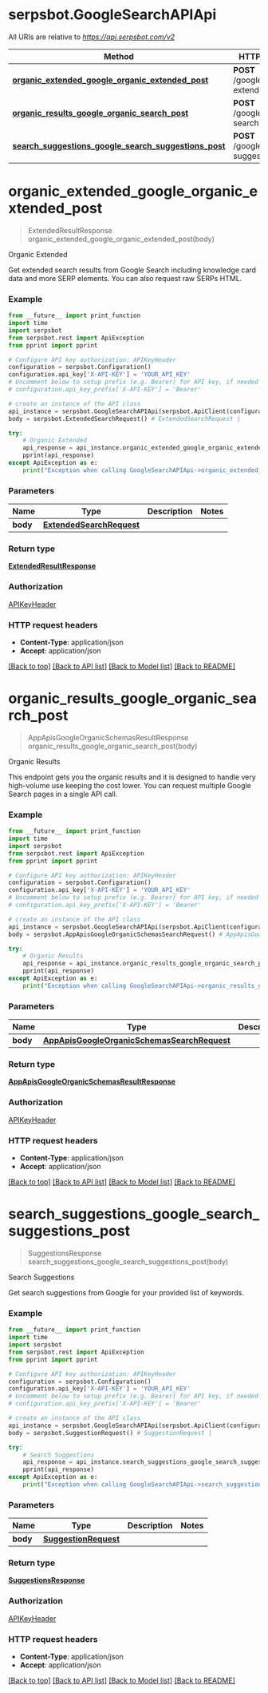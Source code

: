 # serpsbot.GoogleSearchAPIApi

All URIs are relative to *https://api.serpsbot.com/v2*

Method | HTTP request | Description
------------- | ------------- | -------------
[**organic_extended_google_organic_extended_post**](GoogleSearchAPIApi.md#organic_extended_google_organic_extended_post) | **POST** /google/organic-extended | Organic Extended
[**organic_results_google_organic_search_post**](GoogleSearchAPIApi.md#organic_results_google_organic_search_post) | **POST** /google/organic-search | Organic Results
[**search_suggestions_google_search_suggestions_post**](GoogleSearchAPIApi.md#search_suggestions_google_search_suggestions_post) | **POST** /google/search-suggestions | Search Suggestions

# **organic_extended_google_organic_extended_post**
> ExtendedResultResponse organic_extended_google_organic_extended_post(body)

Organic Extended

Get extended search results from Google Search including knowledge card data and more SERP elements. You can also request raw SERPs HTML.

### Example
```python
from __future__ import print_function
import time
import serpsbot
from serpsbot.rest import ApiException
from pprint import pprint

# Configure API key authorization: APIKeyHeader
configuration = serpsbot.Configuration()
configuration.api_key['X-API-KEY'] = 'YOUR_API_KEY'
# Uncomment below to setup prefix (e.g. Bearer) for API key, if needed
# configuration.api_key_prefix['X-API-KEY'] = 'Bearer'

# create an instance of the API class
api_instance = serpsbot.GoogleSearchAPIApi(serpsbot.ApiClient(configuration))
body = serpsbot.ExtendedSearchRequest() # ExtendedSearchRequest | 

try:
    # Organic Extended
    api_response = api_instance.organic_extended_google_organic_extended_post(body)
    pprint(api_response)
except ApiException as e:
    print("Exception when calling GoogleSearchAPIApi->organic_extended_google_organic_extended_post: %s\n" % e)
```

### Parameters

Name | Type | Description  | Notes
------------- | ------------- | ------------- | -------------
 **body** | [**ExtendedSearchRequest**](ExtendedSearchRequest.md)|  | 

### Return type

[**ExtendedResultResponse**](ExtendedResultResponse.md)

### Authorization

[APIKeyHeader](../README.md#APIKeyHeader)

### HTTP request headers

 - **Content-Type**: application/json
 - **Accept**: application/json

[[Back to top]](#) [[Back to API list]](../README.md#documentation-for-api-endpoints) [[Back to Model list]](../README.md#documentation-for-models) [[Back to README]](../README.md)

# **organic_results_google_organic_search_post**
> AppApisGoogleOrganicSchemasResultResponse organic_results_google_organic_search_post(body)

Organic Results

This endpoint gets you the organic results and it is designed to handle very high-volume use keeping the cost lower. You can request multiple Google Search pages in a single API call.

### Example
```python
from __future__ import print_function
import time
import serpsbot
from serpsbot.rest import ApiException
from pprint import pprint

# Configure API key authorization: APIKeyHeader
configuration = serpsbot.Configuration()
configuration.api_key['X-API-KEY'] = 'YOUR_API_KEY'
# Uncomment below to setup prefix (e.g. Bearer) for API key, if needed
# configuration.api_key_prefix['X-API-KEY'] = 'Bearer'

# create an instance of the API class
api_instance = serpsbot.GoogleSearchAPIApi(serpsbot.ApiClient(configuration))
body = serpsbot.AppApisGoogleOrganicSchemasSearchRequest() # AppApisGoogleOrganicSchemasSearchRequest | 

try:
    # Organic Results
    api_response = api_instance.organic_results_google_organic_search_post(body)
    pprint(api_response)
except ApiException as e:
    print("Exception when calling GoogleSearchAPIApi->organic_results_google_organic_search_post: %s\n" % e)
```

### Parameters

Name | Type | Description  | Notes
------------- | ------------- | ------------- | -------------
 **body** | [**AppApisGoogleOrganicSchemasSearchRequest**](AppApisGoogleOrganicSchemasSearchRequest.md)|  | 

### Return type

[**AppApisGoogleOrganicSchemasResultResponse**](AppApisGoogleOrganicSchemasResultResponse.md)

### Authorization

[APIKeyHeader](../README.md#APIKeyHeader)

### HTTP request headers

 - **Content-Type**: application/json
 - **Accept**: application/json

[[Back to top]](#) [[Back to API list]](../README.md#documentation-for-api-endpoints) [[Back to Model list]](../README.md#documentation-for-models) [[Back to README]](../README.md)

# **search_suggestions_google_search_suggestions_post**
> SuggestionsResponse search_suggestions_google_search_suggestions_post(body)

Search Suggestions

Get search suggestions from Google for your provided list of keywords.

### Example
```python
from __future__ import print_function
import time
import serpsbot
from serpsbot.rest import ApiException
from pprint import pprint

# Configure API key authorization: APIKeyHeader
configuration = serpsbot.Configuration()
configuration.api_key['X-API-KEY'] = 'YOUR_API_KEY'
# Uncomment below to setup prefix (e.g. Bearer) for API key, if needed
# configuration.api_key_prefix['X-API-KEY'] = 'Bearer'

# create an instance of the API class
api_instance = serpsbot.GoogleSearchAPIApi(serpsbot.ApiClient(configuration))
body = serpsbot.SuggestionRequest() # SuggestionRequest | 

try:
    # Search Suggestions
    api_response = api_instance.search_suggestions_google_search_suggestions_post(body)
    pprint(api_response)
except ApiException as e:
    print("Exception when calling GoogleSearchAPIApi->search_suggestions_google_search_suggestions_post: %s\n" % e)
```

### Parameters

Name | Type | Description  | Notes
------------- | ------------- | ------------- | -------------
 **body** | [**SuggestionRequest**](SuggestionRequest.md)|  | 

### Return type

[**SuggestionsResponse**](SuggestionsResponse.md)

### Authorization

[APIKeyHeader](../README.md#APIKeyHeader)

### HTTP request headers

 - **Content-Type**: application/json
 - **Accept**: application/json

[[Back to top]](#) [[Back to API list]](../README.md#documentation-for-api-endpoints) [[Back to Model list]](../README.md#documentation-for-models) [[Back to README]](../README.md)

